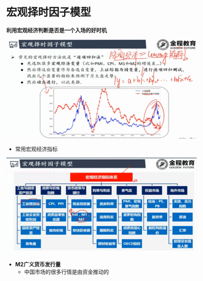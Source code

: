 # 宏观择时因子模型

**利用宏观经济判断是否是一个入场的好时机**

<img src="宏观择时因子模型.assets/image-20200227185419058.png" alt="image-20200227185419058" style="zoom: 67%;" />



- 常用宏观经济指标

<img src="宏观择时因子模型.assets/image-20200227185600827.png" alt="image-20200227185600827" style="zoom:67%;" />

- **M2广义货币发行量**
  - 中国市场的很多行情是由资金推动的